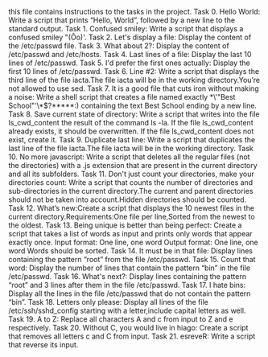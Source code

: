 this file contains instructions to the tasks in the project.
Task 0. Hello World: Write a script that prints “Hello, World”, followed by a new line to the standard output.
Task 1. Confused smiley: Write a script that displays a confused smiley "(Ôo)'.
Task 2. Let's display a file: Display the content of the /etc/passwd file.
Task 3. What about 2?: Display the content of /etc/passwd and /etc/hosts.
Task 4. Last lines of a file: Display the last 10 lines of /etc/passwd.
Task 5. I'd prefer the first ones actually: Display the first 10 lines of /etc/passwd.
Task 6. Line #2: Write a script that displays the third line of the file iacta.The file iacta will be in the working directory.You’re not allowed to use sed.
Task 7. It is a good file that cuts iron without making a noise: Write a shell script that creates a file named exactly \*\\'"Best School"\'\\*$\?\*\*\*\*\*:) containing the text Best School ending by a new line.
Task 8. Save current state of directory: Write a script that writes into the file ls_cwd_content the result of the command ls -la. If the file ls_cwd_content already exists, it should be overwritten. If the file ls_cwd_content does not exist, create it.
Task 9. Duplicate last line: Write a script that duplicates the last line of the file iacta.The file iacta will be in the working directory.
Task 10. No more javascript: Write a script that deletes all the regular files (not the directories) with a .js extension that are present in the current directory and all its subfolders.
Task 11. Don't just count your directories, make your directories count: Write a script that counts the number of directories and sub-directories in the current directory.The current and parent directories should not be taken into account.Hidden directories should be counted.
Task 12. What’s new:Create a script that displays the 10 newest files in the current directory.Requirements:One file per line,Sorted from the newest to the oldest.
Task 13. Being unique is better than being perfect: Create a script that takes a list of words as input and prints only words that appear exactly once.
  Input format: One line, one word
  Output format: One line, one word
  Words should be sorted.
Task 14. It must be in that file: Display lines containing the pattern “root” from the file /etc/passwd.
Task 15. Count that word: Display the number of lines that contain the pattern “bin” in the file /etc/passwd.
Task 16. What's next?: Display lines containing the pattern “root” and 3 lines after them in the file /etc/passwd.
Task 17. I hate bins: Display all the lines in the file /etc/passwd that do not contain the pattern “bin”.
Task 18. Letters only please: Display all lines of the file /etc/ssh/sshd_config starting with a letter,include capital letters as well.
Task 19. A to Z: Replace all characters A and c from input to Z and e respectively.
Task 20. Without C, you would live in hiago: Create a script that removes all letters c and C from input.
Task 21. esreveR: Write a script that reverse its input.
